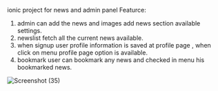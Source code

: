 ionic project for news and admin panel 
Featurce: 
1. admin can add the news and images add news section available settings.
2. newslist fetch all the current news available.
3. when signup user profile information is saved at profile page , when click on menu profile page option is available.
4. bookmark user can bookmark any news and checked in menu his bookmarked news.


![Screenshot (35)](https://github.com/user-attachments/assets/6aca5832-a90b-4550-ab26-bd29c0861d56)
